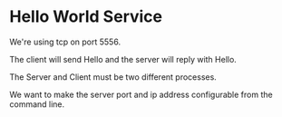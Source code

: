 Hello World Service
====

We're using tcp on port 5556. 

The client will send Hello and the server will reply with Hello. 

The Server and Client must be two different processes.

We want to make the server port and ip address configurable from the command line.


